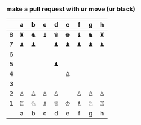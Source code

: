 ### make a pull request with ur move (ur black)

|   | a | b | c | d | e | f | g | h |
|:-:|:-:|:-:|:-:|:-:|:-:|:-:|:-:|:-:|
| 8 | ♜ | ♞ | ♝ | ♛ | ♚ | ♝ | ♞ | ♜ |
| 7 | ♟ | ♟ | | ♟ | ♟ | ♟ | ♟ | ♟ |
| 6 |   |   |   |   |   |   |   |   |
| 5 |   |   |   |♟    |   |   |   |   |
| 4 |   |   |   |   | ♙ |   |   |   |
| 3 |   |   |   |   |   |   |   |   |
| 2 | ♙ | ♙ | ♙ | ♙ |   | ♙ | ♙ | ♙ |
| 1 | ♖ | ♘ | ♗ | ♕ | ♔ | ♗ | ♘ | ♖ |
|   | a | b | c | d | e | f | g | h |

<!---
okcherri/okcherri is a ✨ special ✨ repository because its `README.md` (this file) appears on your GitHub profile.
You can click the Preview link to take a look at your changes.
--->
